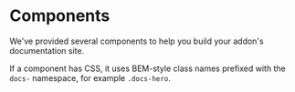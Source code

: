 # Components

We've provided several components to help you build your addon's documentation site.

If a component has CSS, it uses BEM-style class names prefixed with the `docs-` namespace, for example `.docs-hero`.
